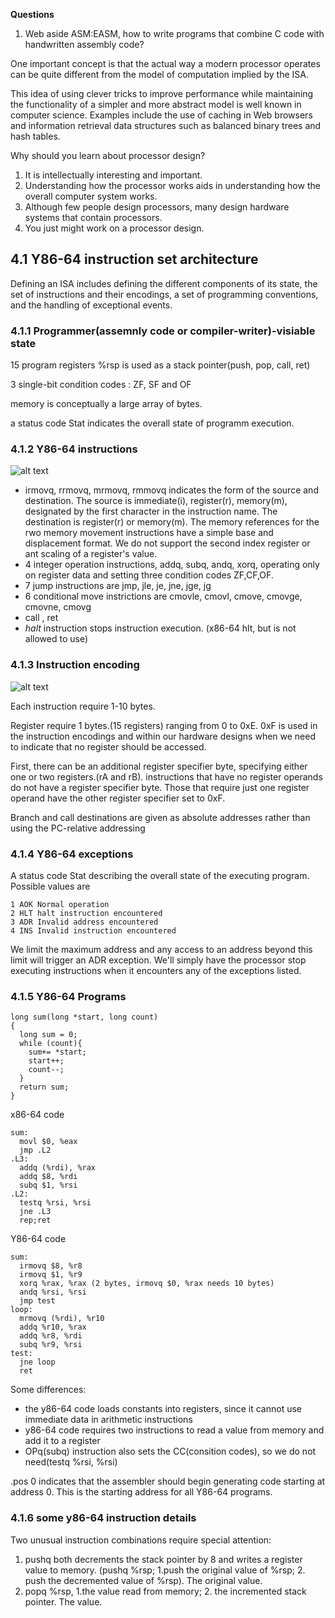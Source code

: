 **Questions**
1. Web aside ASM:EASM, how to write programs that combine C code with handwritten assembly code?

One important concept is that the actual way a modern processor operates can be quite different from the model of computation implied by the ISA. 

This idea of using clever tricks to improve performance while maintaining the functionality of a simpler and more abstract model is well known in computer science. Examples include the use of caching in Web browsers and information retrieval data structures such as balanced binary trees and hash tables.

Why should you learn about processor design?

1. It is intellectually interesting and important.
2. Understanding how the processor works aids in understanding how the overall computer system works.
3. Although few people design processors, many design hardware systems that contain processors.
4. You just might work on a processor design.


## 4.1 Y86-64 instruction set architecture
Defining an ISA includes defining the different components of its state, the set of instructions and their encodings, a set of programming conventions, and the handling of exceptional events.

### 4.1.1 Programmer(assemnly code or compiler-writer)-visiable state

15 program registers
%rsp is used as a stack pointer(push, pop, call, ret)

3 single-bit condition codes : ZF, SF and OF

memory is conceptually a large array of bytes.

a status code Stat indicates the overall state of programm execution.

### 4.1.2 Y86-64 instructions
![alt text](http://7xp1jz.com1.z0.glb.clouddn.com/csapp/4/y8664is.png "y8664 instruction set")

* irmovq, rrmovq, mrmovq, rmmovq indicates the form of the source and destination. The source is immediate(i), register(r), memory(m), designated by the first character in the instruction name. The destination is register(r) or memory(m). The memory references for the rwo memory movement instructions have a simple base and displacement format. We do not support the second index register or ant scaling of a register's value.
* 4 integer operation instructions, addq, subq, andq, xorq, operating only on register data and setting three condition codes ZF,CF,OF.
* 7 jump instructions are jmp, jle, je, jne, jge, jg
* 6 conditional move instrictions are cmovle, cmovl, cmove, cmovge, cmovne, cmovg
* call , ret
* *halt* instruction stops instruction execution. (x86-64 hlt, but is not allowed to use)

### 4.1.3 Instruction encoding
![alt text](http://7xp1jz.com1.z0.glb.clouddn.com/csapp/4/functioncodes.png "functioncodes")

Each instruction require 1-10 bytes.

Register require 1 bytes.(15 registers) ranging from 0 to 0xE. 0xF is used in the instruction encodings and within our hardware designs when we need  to indicate that no register should be accessed.

First, there can be an additional register specifier byte, specifying either one or two registers.(rA and rB). instructions that have no register operands do not have a register specifier byte. Those that require just one register operand have the other register specifier set to 0xF. 

Branch and call destinations are given as absolute addresses rather than using the PC-relative addressing

### 4.1.4 Y86-64 exceptions
A status code Stat describing the overall state of the executing program. Possible values are

    1 AOK Normal operation
    2 HLT halt instruction encountered
    3 ADR Invalid address encountered
    4 INS Invalid instruction encountered

We limit the maximum address and any access to an address beyond this limit will trigger an ADR exception. We'll simply have the processor stop executing instructions when it encounters any of the exceptions listed.

### 4.1.5 Y86-64 Programs

    long sum(long *start, long count)
    {
      long sum = 0;
      while (count){
        sum+= *start;
        start++;
        count--;
      }
      return sum;
    }


x86-64 code

    sum:
      movl $0, %eax
      jmp .L2
    .L3:
      addq (%rdi), %rax
      addq $8, %rdi
      subq $1, %rsi
    .L2:
      testq	%rsi, %rsi
      jne .L3
      rep;ret

Y86-64 code

    sum:
      irmovq $8, %r8
      irmovq $1, %r9
      xorq %rax, %rax (2 bytes, irmovq $0, %rax needs 10 bytes)
      andq %rsi, %rsi
      jmp test
    loop:
      mrmovq (%rdi), %r10
      addq %r10, %rax
      addq %r8, %rdi
      subq %r9, %rsi
    test:
      jne loop
      ret

Some differences:

* the y86-64 code loads constants into registers, since it cannot use immediate data in arithmetic instructions
* y86-64 code requires two instructions to read a value from memory and add it to a register
* OPq(subq) instruction also sets the CC(consition codes), so we do not need(testq %rsi, %rsi)


.pos 0 indicates that the assembler should begin generating code starting at address 0. This is the starting address for all Y86-64 programs.


### 4.1.6 some y86-64 instruction details
Two unusual instruction combinations require special attention:

1. pushq both decrements the stack pointer by 8 and writes a register value to memory. (pushq %rsp; 1.push the original value of %rsp; 2. push the decremented value of %rsp). The original value.
2. popq %rsp, 1.the value read from memory; 2. the incremented stack pointer. The value.